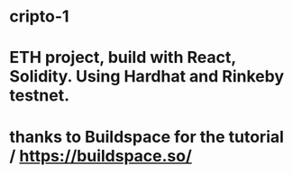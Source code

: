 # cripto-1
# ETH project, build with React, Solidity. Using Hardhat and Rinkeby testnet.
# thanks to Buildspace for the tutorial / https://buildspace.so/
